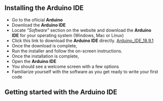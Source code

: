 ## Installing the Arduino IDE

- Go to the ofiicial **Arduino**
- Download the **Arduino IDE**
- Locate _"Software"_ section on the website and download the **Arduino IDE** for your operating system (Windows, Mac or Linux)
- Click this link to download the **Arduino IDE** directly. [Arduino_IDE_18.9.1](https://www.arduino.cc/en/software/OldSoftwareReleases)
- Once the download is complete,
- Run the installer and follow the on-screen instructions.
- Once the installation is complete,
- Open the **Arduino IDE**
- You should see a welcome screen with a few options
- Familiarize yourself with the software as you get ready to write your first code


## Getting started with the Arduino IDE